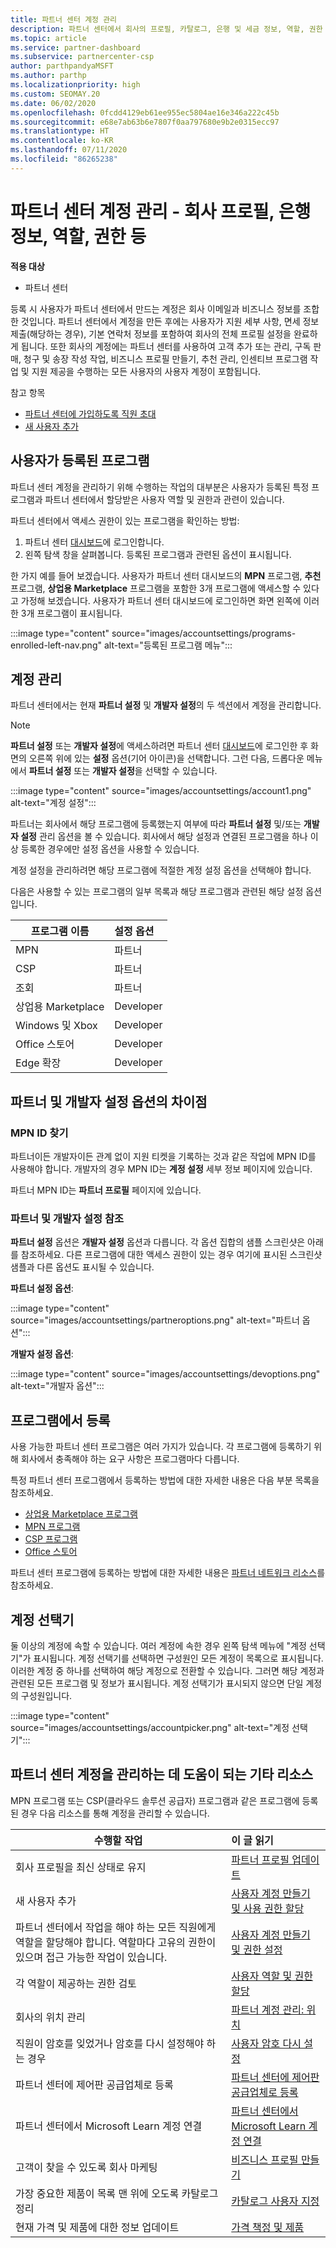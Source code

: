 ```yaml
---
title: 파트너 센터 계정 관리
description: 파트너 센터에서 회사의 프로필, 카탈로그, 은행 및 세금 정보, 역할, 권한 등을 관리하는 방법을 알아봅니다.
ms.topic: article
ms.service: partner-dashboard
ms.subservice: partnercenter-csp
author: parthpandyaMSFT
ms.author: parthp
ms.localizationpriority: high
ms.custom: SEOMAY.20
ms.date: 06/02/2020
ms.openlocfilehash: 0fcdd4129eb61ee955ec5804ae16e346a222c45b
ms.sourcegitcommit: e68e7ab63b6e7807f0aa797680e9b2e0315ecc97
ms.translationtype: HT
ms.contentlocale: ko-KR
ms.lasthandoff: 07/11/2020
ms.locfileid: "86265238"
---
```

# <a name="manage-your-partner-center-account---company-profiles-bank-information-roles-permissions--more"></a>파트너 센터 계정 관리 - 회사 프로필, 은행 정보, 역할, 권한 등

**적용 대상**

- 파트너 센터

등록 시 사용자가 파트너 센터에서 만드는 계정은 회사 이메일과 비즈니스 정보를 조합한 것입니다. 파트너 센터에서 계정을 만든 후에는 사용자가 지원 세부 사항, 면세 정보 제출(해당하는 경우), 기본 연락처 정보를 포함하여 회사의 전체 프로필 설정을 완료하게 됩니다. 또한 회사의 계정에는 파트너 센터를 사용하여 고객 추가 또는 관리, 구독 판매, 청구 및 송장 작성 작업, 비즈니스 프로필 만들기, 추천 관리, 인센티브 프로그램 작업 및 지원 제공을 수행하는 모든 사용자의 사용자 계정이 포함됩니다.

참고 항목 
- [파트너 센터에 가입하도록 직원 초대](guide-to-migration.md)
- [새 사용자 추가](create-user-accounts-and-set-permissions.md)

## <a name="programs-in-which-you-are-enrolled"></a>사용자가 등록된 프로그램

파트너 센터 계정을 관리하기 위해 수행하는 작업의 대부분은 사용자가 등록된 특정 프로그램과 파트너 센터에서 할당받은 사용자 역할 및 권한과 관련이 있습니다.

파트너 센터에서 액세스 권한이 있는 프로그램을 확인하는 방법:

1. 파트너 센터 [대시보드](https://partner.microsoft.com/dashboard)에 로그인합니다.
2. 왼쪽 탐색 창을 살펴봅니다. 등록된 프로그램과 관련된 옵션이 표시됩니다.

한 가지 예를 들어 보겠습니다. 사용자가 파트너 센터 대시보드의 **MPN** 프로그램, **추천** 프로그램, **상업용 Marketplace** 프로그램을 포함한 3개 프로그램에 액세스할 수 있다고 가정해 보겠습니다. 사용자가 파트너 센터 대시보드에 로그인하면 화면 왼쪽에 이러한 3개 프로그램이 표시됩니다.

:::image type="content" source="images/accountsettings/programs-enrolled-left-nav.png" alt-text="등록된 프로그램 메뉴":::

## <a name="account-management"></a>계정 관리

파트너 센터에서는 현재 **파트너 설정** 및 **개발자 설정**의 두 섹션에서 계정을 관리합니다.

>[!NOTE]
>**파트너 설정** 또는 **개발자 설정**에 액세스하려면 파트너 센터 [대시보드](https://partner.microsoft.com/dashboard)에 로그인한 후 화면의 오른쪽 위에 있는 **설정** 옵션(기어 아이콘)을 선택합니다. 그런 다음, 드롭다운 메뉴에서 **파트너 설정** 또는 **개발자 설정**을 선택할 수 있습니다.

:::image type="content" source="images/accountsettings/account1.png" alt-text="계정 설정":::

파트너는 회사에서 해당 프로그램에 등록했는지 여부에 따라 **파트너 설정** 및/또는 **개발자 설정** 관리 옵션을 볼 수 있습니다. 회사에서 해당 설정과 연결된 프로그램을 하나 이상 등록한 경우에만 설정 옵션을 사용할 수 있습니다.

계정 설정을 관리하려면 해당 프로그램에 적절한 계정 설정 옵션을 선택해야 합니다.  

다음은 사용할 수 있는 프로그램의 일부 목록과 해당 프로그램과 관련된 해당 설정 옵션입니다.

|**프로그램 이름**   |**설정 옵션** |
|---------------------|:-----------------------|
|MPN   |파트너|
|CSP    |파트너|
|조회   |파트너|
|상업용 Marketplace|Developer|
|Windows 및 Xbox|Developer|
|Office 스토어|Developer|
|Edge 확장|Developer|

## <a name="the-differences-in-partner-and-developer-settings-options"></a>파트너 및 개발자 설정 옵션의 차이점

### <a name="locate-your-mpn-id"></a>MPN ID 찾기

파트너이든 개발자이든 관계 없이 지원 티켓을 기록하는 것과 같은 작업에 MPN ID를 사용해야 합니다. 개발자의 경우 MPN ID는 **계정 설정** 세부 정보 페이지에 있습니다.

파트너 MPN ID는 **파트너 프로필** 페이지에 있습니다.

### <a name="see-partner-and-developer-settings"></a>파트너 및 개발자 설정 참조

**파트너 설정** 옵션은 **개발자 설정** 옵션과 다릅니다. 각 옵션 집합의 샘플 스크린샷은 아래를 참조하세요. 다른 프로그램에 대한 액세스 권한이 있는 경우 여기에 표시된 스크린샷 샘플과 다른 옵션도 표시될 수 있습니다.

**파트너 설정 옵션**:

:::image type="content" source="images/accountsettings/partneroptions.png" alt-text="파트너 옵션":::

**개발자 설정 옵션**:

:::image type="content" source="images/accountsettings/devoptions.png" alt-text="개발자 옵션":::

## <a name="enrolling-in-programs"></a>프로그램에서 등록

사용 가능한 파트너 센터 프로그램은 여러 가지가 있습니다. 각 프로그램에 등록하기 위해 회사에서 충족해야 하는 요구 사항은 프로그램마다 다릅니다.

특정 파트너 센터 프로그램에서 등록하는 방법에 대한 자세한 내용은 다음 부분 목록을 참조하세요.

- [상업용 Marketplace 프로그램](https://docs.microsoft.com/azure/marketplace/partner-center-portal/create-account)
- [MPN 프로그램](https://support.microsoft.com/help/4500026/enroll-and-subscribe-to-your-microsoft-partner-network-membership-in-p?tpqid=100-000012)
- [CSP 프로그램](https://docs.microsoft.com/partner-center/enrolling-in-the-csp-program)
- [Office 스토어](https://partner.microsoft.com/dashboard/account/v3/enrollment/introduction/office)

파트너 센터 프로그램에 등록하는 방법에 대한 자세한 내용은 [파트너 네트워크 리소스](https://partner.microsoft.com/)를 참조하세요.

## <a name="the-account-picker"></a>계정 선택기

둘 이상의 계정에 속할 수 있습니다. 여러 계정에 속한 경우 왼쪽 탐색 메뉴에 "계정 선택기"가 표시됩니다. 계정 선택기를 선택하면 구성원인 모든 계정이 목록으로 표시됩니다. 이러한 계정 중 하나를 선택하여 해당 계정으로 전환할 수 있습니다. 그러면 해당 계정과 관련된 모든 프로그램 및 정보가 표시됩니다. 계정 선택기가 표시되지 않으면 단일 계정의 구성원입니다.

:::image type="content" source="images/accountsettings/accountpicker.png" alt-text="계정 선택기":::

## <a name="other-resources-to-help-you-manage-your-partner-center-account"></a>파트너 센터 계정을 관리하는 데 도움이 되는 기타 리소스

MPN 프로그램 또는 CSP(클라우드 솔루션 공급자) 프로그램과 같은 프로그램에 등록된 경우 다음 리소스를 통해 계정을 관리할 수 있습니다.

|**수행할 작업**   |**이 글 읽기**   |
|-----------------------|:-----------------------|
|회사 프로필을 최신 상태로 유지   |[파트너 프로필 업데이트](update-your-partner-profile.md)|
|새 사용자 추가|[사용자 계정 만들기 및 사용 권한 할당](create-user-accounts-and-set-permissions.md)|
|파트너 센터에서 작업을 해야 하는 모든 직원에게 역할을 할당해야 합니다. 역할마다 고유의 권한이 있으며 접근 가능한 작업이 있습니다.|[사용자 계정 만들기 및 권한 설정](create-user-accounts-and-set-permissions.md)|
|각 역할이 제공하는 권한 검토|[사용자 역할 및 권한 할당](permissions-overview.md)
|회사의 위치 관리|[파트너 계정 관리: 위치](manage-locations.md)
|직원이 암호를 잊었거나 암호를 다시 설정해야 하는 경우  |[사용자 암호 다시 설정](reset-a-user-password.md)|
|파트너 센터에 제어판 공급업체로 등록|[파트너 센터에 제어판 공급업체로 등록](enroll-as-cpv.md)|
|파트너 센터에서 Microsoft Learn 계정 연결|[파트너 센터에서 Microsoft Learn 계정 연결](ms-learn-associate.md)|
|고객이 찾을 수 있도록 회사 마케팅   |[비즈니스 프로필 만들기](create-a-marketing-profile.md)|
|가장 중요한 제품이 목록 맨 위에 오도록 카탈로그 정리   |[카탈로그 사용자 지정](customize-the-catalog.md)|
|현재 가격 및 제품에 대한 정보 업데이트   |[가격 책정 및 제품](pricing-and-offers.md)|